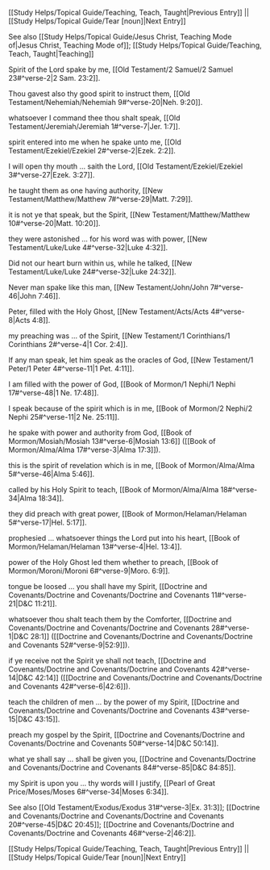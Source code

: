 [[Study Helps/Topical Guide/Teaching, Teach, Taught|Previous Entry]]  ||  [[Study Helps/Topical Guide/Tear [noun]|Next Entry]]

 See also [[Study Helps/Topical Guide/Jesus Christ, Teaching Mode of|Jesus Christ, Teaching Mode of]]; [[Study Helps/Topical Guide/Teaching, Teach, Taught|Teaching]]

 Spirit of the Lord spake by me, [[Old Testament/2 Samuel/2 Samuel 23#^verse-2|2 Sam. 23:2]].

 Thou gavest also thy good spirit to instruct them, [[Old Testament/Nehemiah/Nehemiah 9#^verse-20|Neh. 9:20]].

 whatsoever I command thee thou shalt speak, [[Old Testament/Jeremiah/Jeremiah 1#^verse-7|Jer. 1:7]].

 spirit entered into me when he spake unto me, [[Old Testament/Ezekiel/Ezekiel 2#^verse-2|Ezek. 2:2]].

 I will open thy mouth ... saith the Lord, [[Old Testament/Ezekiel/Ezekiel 3#^verse-27|Ezek. 3:27]].

 he taught them as one having authority, [[New Testament/Matthew/Matthew 7#^verse-29|Matt. 7:29]].

 it is not ye that speak, but the Spirit, [[New Testament/Matthew/Matthew 10#^verse-20|Matt. 10:20]].

 they were astonished ... for his word was with power, [[New Testament/Luke/Luke 4#^verse-32|Luke 4:32]].

 Did not our heart burn within us, while he talked, [[New Testament/Luke/Luke 24#^verse-32|Luke 24:32]].

 Never man spake like this man, [[New Testament/John/John 7#^verse-46|John 7:46]].

 Peter, filled with the Holy Ghost, [[New Testament/Acts/Acts 4#^verse-8|Acts 4:8]].

 my preaching was ... of the Spirit, [[New Testament/1 Corinthians/1 Corinthians 2#^verse-4|1 Cor. 2:4]].

 If any man speak, let him speak as the oracles of God, [[New Testament/1 Peter/1 Peter 4#^verse-11|1 Pet. 4:11]].

 I am filled with the power of God, [[Book of Mormon/1 Nephi/1 Nephi 17#^verse-48|1 Ne. 17:48]].

 I speak because of the spirit which is in me, [[Book of Mormon/2 Nephi/2 Nephi 25#^verse-11|2 Ne. 25:11]].

 he spake with power and authority from God, [[Book of Mormon/Mosiah/Mosiah 13#^verse-6|Mosiah 13:6]] ([[Book of Mormon/Alma/Alma 17#^verse-3|Alma 17:3]]).

 this is the spirit of revelation which is in me, [[Book of Mormon/Alma/Alma 5#^verse-46|Alma 5:46]].

 called by his Holy Spirit to teach, [[Book of Mormon/Alma/Alma 18#^verse-34|Alma 18:34]].

 they did preach with great power, [[Book of Mormon/Helaman/Helaman 5#^verse-17|Hel. 5:17]].

 prophesied ... whatsoever things the Lord put into his heart, [[Book of Mormon/Helaman/Helaman 13#^verse-4|Hel. 13:4]].

 power of the Holy Ghost led them whether to preach, [[Book of Mormon/Moroni/Moroni 6#^verse-9|Moro. 6:9]].

 tongue be loosed ... you shall have my Spirit, [[Doctrine and Covenants/Doctrine and Covenants/Doctrine and Covenants 11#^verse-21|D&C 11:21]].

 whatsoever thou shalt teach them by the Comforter, [[Doctrine and Covenants/Doctrine and Covenants/Doctrine and Covenants 28#^verse-1|D&C 28:1]] ([[Doctrine and Covenants/Doctrine and Covenants/Doctrine and Covenants 52#^verse-9|52:9]]).

 if ye receive not the Spirit ye shall not teach, [[Doctrine and Covenants/Doctrine and Covenants/Doctrine and Covenants 42#^verse-14|D&C 42:14]] ([[Doctrine and Covenants/Doctrine and Covenants/Doctrine and Covenants 42#^verse-6|42:6]]).

 teach the children of men ... by the power of my Spirit, [[Doctrine and Covenants/Doctrine and Covenants/Doctrine and Covenants 43#^verse-15|D&C 43:15]].

 preach my gospel by the Spirit, [[Doctrine and Covenants/Doctrine and Covenants/Doctrine and Covenants 50#^verse-14|D&C 50:14]].

 what ye shall say ... shall be given you, [[Doctrine and Covenants/Doctrine and Covenants/Doctrine and Covenants 84#^verse-85|D&C 84:85]].

 my Spirit is upon you ... thy words will I justify, [[Pearl of Great Price/Moses/Moses 6#^verse-34|Moses 6:34]].

 See also [[Old Testament/Exodus/Exodus 31#^verse-3|Ex. 31:3]]; [[Doctrine and Covenants/Doctrine and Covenants/Doctrine and Covenants 20#^verse-45|D&C 20:45]]; [[Doctrine and Covenants/Doctrine and Covenants/Doctrine and Covenants 46#^verse-2|46:2]].

[[Study Helps/Topical Guide/Teaching, Teach, Taught|Previous Entry]]  ||  [[Study Helps/Topical Guide/Tear [noun]|Next Entry]]